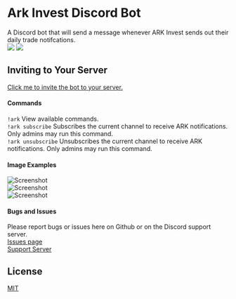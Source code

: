 # Ark Invest Discord Bot
A Discord bot that will send a message whenever ARK Invest sends out their daily trade notifcations.   
[<img src="https://discordapp.com/api/guilds/811822954089807892/widget.png?style=shield">](https://discord.gg/gzhdfGC2as)
<img src="https://img.shields.io/badge/discord-csharp-blue.svg">
## Inviting to Your Server
[Click me to invite the bot to your server.](https://discord.com/api/oauth2/authorize?client_id=811803089853874226&permissions=68608&scope=bot)

#### Commands
`!ark` View available commands.  
`!ark subscribe` Subscribes the current channel to receive ARK notifications. Only admins may run this command.  
`!ark unsubscribe` Unsubscribes the current channel to receive ARK notifications. Only admins may run this command.  

#### Image Examples
![Screenshot](https://i.imgur.com/h75Dlh8.png)  
![Screenshot](https://i.imgur.com/M3of3Xo.png)  
![Screenshot](https://i.imgur.com/cAWzdOE.png)  

#### Bugs and Issues
Please report bugs or issues here on Github or on the Discord support server.  
[Issues page](https://github.com/WilliamWelsh/ARK-Invest-Bot/issues)  
[Support Server](https://discord.gg/gzhdfGC2as)

## License
[MIT](https://github.com/WilliamWelsh/ARK-Invest-Bot/blob/master/LICENSE)
